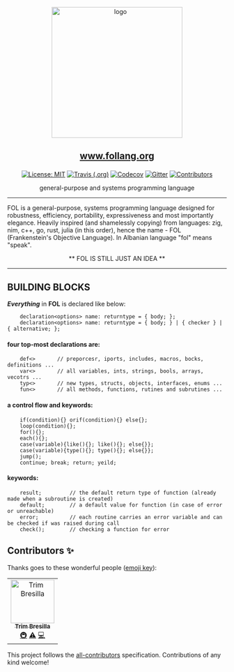 <p align="center">
    <img alt="logo" src="https://follang.org/images/fol_full.svg" width="300px">
</p>


<a href="http://www.follang.org"></a><h2><p align="center">www.follang.org</p></h2></a>

<p align="center">
  <a href="https://github.com/follang/fol/blob/develop/LICENSE.md"><img src="https://img.shields.io/badge/License-MIT-blue.svg" alt="License: MIT"></a>
  <a href="https://travis-ci.org/follang/fol"><img alt="Travis (.org)" src="https://img.shields.io/travis/follang/fol"></a>
  <a href="https://codecov.io/github/follang/fol"><img alt="Codecov" src="https://img.shields.io/codecov/c/github/follang/fol"></a>
  <a href="https://gitter.im/follang/community"><img alt="Gitter" src="https://img.shields.io/gitter/room/bresilla/follang"></a>
  <a href="https://github.com/follang/fol/blob/develop/.all-contributorsrc"><img src="https://img.shields.io/badge/all_contributors-1-orange.svg" alt="Contributors"></a>
</p>

<p align="center">general-purpose and systems programming language</p>
<hr>


FOL is a general-purpose, systems programming language designed for robustness, efficiency, portability, expressiveness and most importantly elegance. Heavily inspired (and shamelessly copying) from languages: zig, nim, c++, go, rust, julia (in this order), hence the name - FOL (Frankenstein's Objective Language). In Albanian language "fol" means "speak".

<p align="center">  ** FOL IS STILL JUST AN IDEA **  </p>

<hr>

## BUILDING BLOCKS


__*Everything*__ in **FOL** is declared like below:

```
	declaration<options> name: returntype = { body; };
	declaration<options> name: returntype = { body; } | { checker } | { alternative; };
```


#### four top-most declarations are:
```
	def<>		// preporcesr, iports, includes, macros, bocks, definitions ...
	var<>		// all variables, ints, strings, bools, arrays, vecotrs ...
	typ<>  		// new types, structs, objects, interfaces, enums ...
	fun<>		// all methods, functions, rutines and subrutines ...
```
#### a control flow and keywords:
```
	if(condition){} orif(condition){} else{};
	loop(condition){};
	for(){};
	each(){};
	case(variable){like(){}; like(){}; else{}};
	case(variable){type(){}; type(){}; else{}};
	jump();
	continue; break; return; yeild;

```

#### keywords:

```
	result;			// the default return type of function (already made when a subroutine is created)
	default;		// a default value for function (in case of error or unreachable)
	error;			// each routine carries an error variable and can be checked if was raised during call
	check();		// checking a function for error
```

## Contributors ✨

Thanks goes to these wonderful people ([emoji key](https://allcontributors.org/docs/en/emoji-key)):

<!-- ALL-CONTRIBUTORS-LIST:START - Do not remove or modify this section -->
<!-- prettier-ignore -->
<table>
  <tr>
    <td align="center"><a href="http://www.bresilla.com"><img src="https://avatars0.githubusercontent.com/u/10802141?v=4" width="100px;" alt="Trim Bresilla"/><br /><sub><b>Trim Bresilla</b></sub></a><br /><a href="#infra-bresilla" title="Infrastructure (Hosting, Build-Tools, etc)">🚇</a> <a href="https://github.com/follang/fol/commits?author=bresilla" title="Tests">⚠️</a> <a href="https://github.com/follang/fol/commits?author=bresilla" title="Code">💻</a></td>
  </tr>
</table>

<!-- ALL-CONTRIBUTORS-LIST:END -->

This project follows the [all-contributors](https://github.com/all-contributors/all-contributors) specification. Contributions of any kind welcome!
